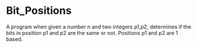 Bit_Positions
=============

A program when given a number n and two integers p1,p2, determines if the bits in position p1 and p2 are the same or not. Positions p1 and p2 are 1 based.

